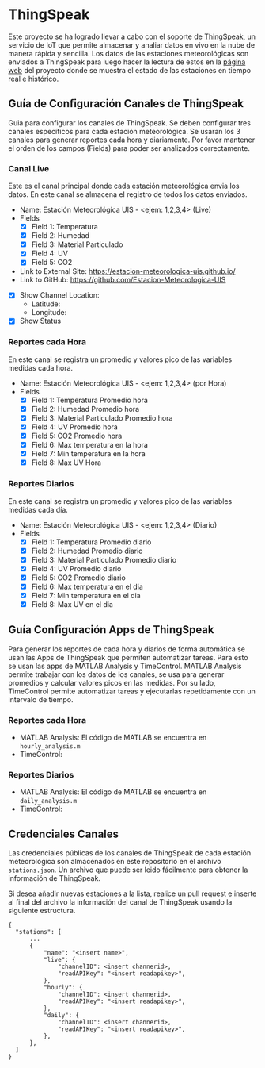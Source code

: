 # ThingSpeak

Este proyecto se ha logrado llevar a cabo con el soporte de [ThingSpeak](https://thingspeak.com/), un servicio de IoT que permite almacenar y analiar datos en vivo en la nube de manera rápida y sencilla. Los datos de las estaciones meteorológicas son enviados a ThingSpeak para luego hacer la lectura de estos en la [página web](https://estacion-meteorologica-uis.github.io/) del proyecto donde se muestra el estado de las estaciones en tiempo real e histórico.

## Guía de Configuración Canales de ThingSpeak

Guia para configurar los canales de ThingSpeak. Se deben configurar tres canales específicos para cada estación meteorológica. Se usaran los 3 canales para generar reportes cada hora y diariamente. Por favor mantener el orden de los campos (Fields) para poder ser analizados correctamente.

### Canal Live
Este es el canal principal donde cada estación meteorológica envia los datos. En este canal se almacena el registro de todos los datos enviados.
- Name: Estación Meteorológica UIS - <ejem: 1,2,3,4> (Live)
- Fields
  - [x] Field 1: Temperatura
  - [x] Field 2: Humedad
  - [x] Field 3: Material Particulado
  - [x] Field 4: UV
  - [x] Field 5: CO2
- Link to External Site: https://estacion-meteorologica-uis.github.io/
- Link to GitHub: https://github.com/Estacion-Meteorologica-UIS
- [x] Show Channel Location:
  - Latitude: <insert location.lat>
  - Longitude: <insert location.lon>
- [x] Show Status

### Reportes cada Hora
En este canal se registra un promedio y valores pico de las variables medidas cada hora. 
- Name: Estación Meteorológica UIS - <ejem: 1,2,3,4> (por Hora)
- Fields
  - [x] Field 1: Temperatura Promedio hora
  - [x] Field 2: Humedad Promedio hora
  - [x] Field 3: Material Particulado Promedio hora
  - [x] Field 4: UV Promedio hora
  - [x] Field 5: CO2 Promedio hora
  - [x] Field 6: Max temperatura en la hora
  - [x] Field 7: Min temperatura en la hora
  - [x] Field 8: Max UV Hora

### Reportes Diarios
En este canal se registra un promedio y valores pico de las variables medidas cada día. 
- Name: Estación Meteorológica UIS - <ejem: 1,2,3,4> (Diario)
- Fields
  - [x] Field 1: Temperatura Promedio diario
  - [x] Field 2: Humedad Promedio diario
  - [x] Field 3: Material Particulado Promedio diario
  - [x] Field 4: UV Promedio diario
  - [x] Field 5: CO2 Promedio diario
  - [x] Field 6: Max temperatura en el dia
  - [x] Field 7: Min temperatura en el dia
  - [x] Field 8: Max UV en el dia

## Guía Configuración Apps de ThingSpeak

Para generar los reportes de cada hora y diarios de forma automática se usan las Apps de ThingSpeak que permiten automatizar tareas. Para esto se usan las apps de MATLAB Analysis y TimeControl. MATLAB Analysis permite trabajar con los datos de los canales, se usa para generar promedios y calcular valores picos en las medidas. Por su lado, TimeControl permite automatizar tareas y ejecutarlas repetidamente con un intervalo de tiempo.

### Reportes cada Hora
- MATLAB Analysis: El código de MATLAB se encuentra en `hourly_analysis.m`
- TimeControl: <intert img>
  
### Reportes Diarios
- MATLAB Analysis: El código de MATLAB se encuentra en `daily_analysis.m`
- TimeControl: <intert img>
  

## Credenciales Canales

Las credenciales públicas de los canales de ThingSpeak de cada estación meteorológica son almacenados en este repositorio en el archivo `stations.json`. Un archivo que puede ser leido fácilmente para obtener la información de ThingSpeak.

Si desea añadir nuevas estaciones a la lista, realice un pull request e inserte al final del archivo la información del canal de ThingSpeak usando la siguiente estructura.

```
{
  "stations": [
      ...
      {
          "name": "<insert name>",
          "live": {
              "channelID": <insert channerid>,
              "readAPIKey": "<insert readapikey>",
          },
          "hourly": {
              "channelID": <insert channerid>,
              "readAPIKey": "<insert readapikey>",
          },
          "daily": {
              "channelID": <insert channerid>,
              "readAPIKey": "<insert readapikey>",
          },
      },
  ]
}
```
